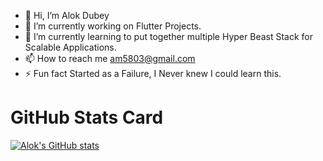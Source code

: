 - 👋 Hi, I’m Alok Dubey
- 🔭 I’m currently working on Flutter Projects.
- 🌱 I’m currently learning to put together multiple Hyper Beast Stack for Scalable Applications.
- 📫 How to reach me am5803@gmail.com
- ⚡ Fun fact Started as a Failure, I Never knew I could learn this.


# GitHub Stats Card

[![Alok's GitHub stats](https://github-readme-stats.vercel.app/api?username=alok2811&show_icons=true)](https://github.com/alok2811/github-readme-stats)




<!---
alok2811/alok2811 is a ✨ special ✨ repository because its `README.md` (this file) appears on your GitHub profile.
You can click the Preview link to take a look at your changes.
--->
